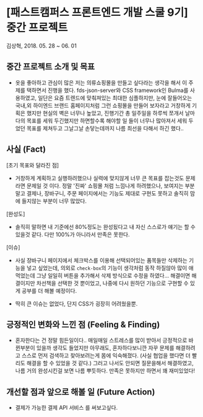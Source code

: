 # [패스트캠퍼스 프론트엔드 개발 스쿨 9기] 중간 프로젝트

김상혁, 2018. 05. 28 ~ 06. 01


## 중간 프로젝트 소개 및 목표
- 옷을 좋아하고 관심이 많은 저는 의류쇼핑몰을 만들고 싶다라는 생각을 해서 이 주제를 택하면서 진행을 했다. fds-json-server와 CSS framework인 Bulma를 사용하였고, 일단은 요즘 트렌드에 맞춰져있는 최대한 심플하지만, 눈에 잘들어오는 국내,외 하이엔드 브랜드 홈페이지처럼 그런 쇼핑몰을 만들어 보자라고 거창하게 기획은 했지만 현실의 벽은 너무나 높았고, 진행기간 총 일주일을 하루씩 쪼개서 날마다의 목표를 세워 두긴했지만 하면할수록 해야할 일 들이 너무나 많아져서 세워 두었던 목표를 제쳐두고 그날그날 손닿는데까지 나름 최선을 다해서 하긴 했다..

## 사실 (Fact)
[초기 목표와 달라진 점]
- 거창하게 계획하고 실행하려했으나 실력에 맞지않게 너무 큰 목표를 잡는것도 문제라면 문제일 것 이다. 정말 '진짜' 쇼핑몰 처럼 느낌나게 하려했으나, 보여지는 부분 말고 결제나, 장바구니, 주문 페이지에서는 기능도 제대로 구현도 못하고 솔직히 맘에 들지않는 부분이 너무 많았다.


[완성도]
- 솔직히 말하면 내 기준에선 80%정도는 완성됬다고 내 자신 스스로가 얘기는 할 수 있을것 같다. 다만 100%가 아니라서 만족은 못한다.

[이슈]
- 사실 장바구니 페이지에서 체크박스를 이용해 선택되어있는 품목들만 삭제하는 기능을 넣고 싶었는데, 의외로 `check-box`의 기능이 생각처럼 동작 하질않아 많이 애먹었는데 그냥 일일히 버튼을 추가해서 삭제 방식으로 수정을 하였다... 해결이면 해결이지만 차선책을 선택한 것 뿐이었고, 나중에 다시 원하던 기능으로 구현할 수 있게 공부를 더 해볼 예정이다. 

- 딱히 큰 이슈는 없었다, 단지 CSS가 굉장히 어려웠을뿐.

## 긍정적인 변화와 느낀 점 (Feeling & Finding)

- 혼자한다는 건 정말 힘든일이다.. 매일매일 스트레스를 많이 받아서 긍정적으로 바뀐부분이 있을까 생각도 들었지만 아무래도, 혼자하다보니깐 자꾸 문제를 해결하려고 스스로 먼저 검색하고 찾아보려는게 몸에 익숙해졌다. (사실 협업을 했다면 더 빨리도 해결을 할 수 있었을 것 같다.) 그러고 나서도 안되면 질문을해서 해결하였고, 나름 거의 완성시킨걸 보면 나름 뿌듯하다. 만족은 못하지만 하면서 꽤 재미있었다! 




## 개선할 점과 앞으로 해볼 일 (Future Action)
- 결제가 가능한 결제 API 서비스 를 써보고싶다.


